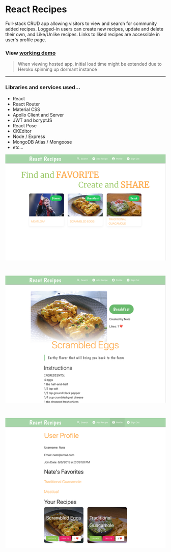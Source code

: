 # React Recipes

Full-stack CRUD app allowing visitors to view and search for community added recipes.  Logged-in users can create new recipes, update and delete their own, and Like/Unlike recipes.  Links to liked recipes are accessible in user's profile page.

### View [working demo](https://react-recipes-nds.herokuapp.com/)

> When viewing hosted app, initial load time might be extended due to Heroku spinning up dormant instance

---

### Libraries and services used...
- React
- React Router
- Material CSS
- Apollo Client and Server
- JWT and bcryptJS
- React Pose
- CKEditor
- Node / Express
- MongoDB Atlas / Mongoose
- etc...

![ss1](images/Screen_Shot_1.png)

<br>

![ss2](images/Screen_Shot_2.png)

<br>

![ss3](images/Screen_Shot_3.png)
